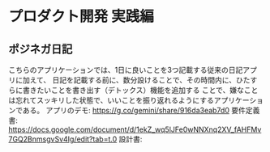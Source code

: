 # プロダクト開発 実践編

## ポジネガ日記

こちらのアプリケーションでは、1日に良いことを3つ記載する従来の日記アプリに加えて、
日記を記載する前に、数分設けることで、その時間内に、ひたすらに書きたいことを書き出す（デトックス）機能を追加する
ことで、嫌なことは忘れてスッキリした状態で、いいことを振り返れるようにするアプリケーションである。
アプリのデモ: https://g.co/gemini/share/916da3eab7d0
要件定義書:  https://docs.google.com/document/d/1ekZ_wq5lJFe0wNNXnq2XV_fAHFMv7GQ2BnmsgvSv4Ig/edit?tab=t.0
設計書: 
